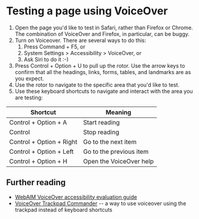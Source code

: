# Testing a page using VoiceOver

1. Open the page you'd like to test in Safari, rather
than Firefox or Chrome.  The combination
of VoiceOver and Firefox, in particular, can be buggy.
1. Turn on Voiceover.  There are several ways to do this:
   1. Press Command + F5, or
   1. System Settings > Accessibility > VoiceOver, or
   1. Ask Siri to do it :-)
1. Press Control + Option + U to pull up the rotor.  Use the
arrow keys to confirm that all the headings, links, forms, tables,
and landmarks are as you expect.
1. Use the rotor to navigate to the specific area that you'd like
to test.
1. Use these keyboard shortcuts to navigate and interact with the
area you are testing:

| Shortcut | Meaning |
|---|---|
|Control + Option + A | Start reading |
|Control | Stop reading |
|Control + Option + Right | Go to the next item |
|Control + Option + Left | Go to the previous item |
|Control + Option + H | Open the VoiceOver help |


## Further reading

* [WebAIM VoiceOver accessibility evaluation guide](https://webaim.org/articles/voiceover/)
* [VoiceOver Trackpad Commander](https://www.tempertemper.net/blog/voiceovers-trackpad-commander-on-mac) -- a way to use voiceover using the trackpad instead of keyboard shortcuts
